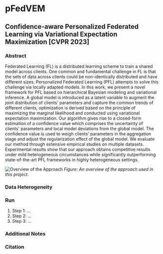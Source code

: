 # pFedVEM
## Confidence-aware Personalized Federated Learning via Variational Expectation Maximization [CVPR 2023]


### Abstract
Federated Learning (FL) is a distributed learning scheme to train a shared model across clients. One common and fundamental challenge in FL is that the sets of data across clients could be non-identically distributed and have different sizes. Personalized Federated Learning (PFL) attempts to solve this challenge via locally adapted models. In this work, we present a novel framework for PFL based on hierarchical Bayesian modeling and variational inference. A global model is introduced as a latent variable to augment the joint distribution of clients' parameters and capture the common trends of different clients, optimization is derived based on the principle of maximizing the marginal likelihood and conducted using variational expectation maximization. Our algorithm gives rise to a closed-form estimation of a confidence value which comprises the uncertainty of clients' parameters and local model deviations from the global model. The confidence value is used to weigh clients' parameters in the aggregation stage and adjust the regularization effect of the global model. We evaluate our method through extensive empirical studies on multiple datasets. Experimental results show that our approach obtains competitive results under mild heterogeneous circumstances while significantly outperforming state-of-the-art PFL frameworks in highly heterogeneous settings.

![Overview of the Approach](path/to/your/figure.png)
*Figure: An overview of the approach used in this project.*

### Data Heterogeneity

### Run

1. Step 1: ...
2. Step 2: ...
3. Step 3: ...

### Additional Notes

### Citation
